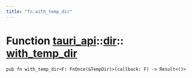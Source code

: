 ```yaml
---
title: "fn.with_temp_dir"
---
```


# Function [tauri_api](/docs/api/rust/tauri_api/../index.html)::​[dir](/docs/api/rust/tauri_api/index.html)::​[with_temp_dir](/docs/api/rust/tauri_api/)

    pub fn with_temp_dir<F: FnOnce(&TempDir)>(callback: F) -> Result<()>
